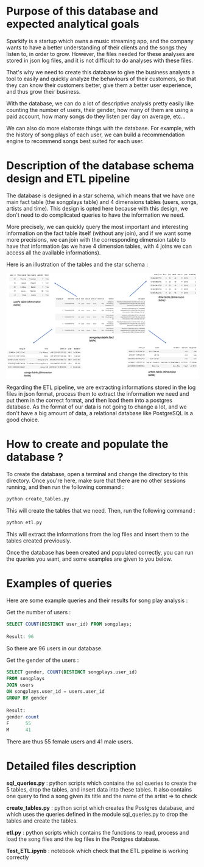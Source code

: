 # Purpose of this database and expected analytical goals

Sparkify is a startup which owns a music streaming app, and the company wants to have a better understanding of their clients and the songs they listen to, in order to grow. 
However, the files needed for these analyses are stored in json log files, and it is not difficult to do analyses with these files.

That's why we need to create this database to give the business analysts a tool to easily and quickly analyze the behaviours of their customers, 
so that they can know their customers better, give them a better user experience, and thus grow their business. 

With the database, we can do a lot of descriptive analysis pretty easily like counting the number of users, their gender, how many of them are using a paid account, 
how many songs do they listen per day on average, etc... 

 We can also do more elaborate things with the database. For example, with the history of song plays of each user, we can build a recommendation engine to recommend songs best suited for each user.

# Description of the database schema design and ETL pipeline

The database is designed in a star schema, which means that we have one main fact table (the songplays table) and 4 dimensions tables (users, songs, artists and time). This design is opted here because with this design, we don't need to do complicated queries to have the information we need. 

More precisely, we can quickly query the most important and interesting information on the fact table itself (without any join), and if we want some more precisions, we can join with the corresponding dimension table to have that information (as we have 4 dimension tables, with 4 joins we can access all the available informations).

Here is an illustration of the tables and the star schema : 

<img src="star_schema.png" align="center" width="720">

Regarding the ETL pipeline, we are extracting informations stored in the log files in json format, process them to extract the information we need and put them in the correct format, and then load them into a postgres database. As the format of our data is not going to change a lot, and we don't have a big amount of data, a relational database like PostgreSQL is a good choice.

# How to create and populate the database ?

To create the database, open a terminal and change the directory to this directory.
Once you're here, make sure that there are no other sessions running, and then run the following command :

```bash
python create_tables.py
```

This will create the tables that we need. Then, run the following command :

```bash
python etl.py
```

This will extract the informations from the log files and insert them to the tables created previously.

Once the database has been created and populated correctly, you can run the queries you want, and some examples are given to you below.

# Examples of queries

Here are some example queries and their results for song play analysis :

Get the number of users :
~~~~sql
SELECT COUNT(DISTINCT user_id) FROM songplays;

Result: 96
~~~~

So there are 96 users in our database.

Get the gender of the users :
~~~~sql
SELECT gender, COUNT(DISTINCT songplays.user_id) 
FROM songplays 
JOIN users 
ON songplays.user_id = users.user_id 
GROUP BY gender

Result:
gender count
F      55
M      41
~~~~

There are thus 55 female users and 41 male users.

# Detailed files description

**sql_queries.py** : python scripts which contains the sql queries to create the 5 tables, drop the tables, and insert data into these tables.
It also contains one query to find a song given its title and the name of the artist => to check

**create_tables.py** : python script which creates the Postgres database, and which uses the queries defined in the module sql_queries.py to drop the tables and create the tables.

**etl.py** : python scripts which contains the functions to read, process and load the song files and the log files in the Postgres database.

**Test_ETL.ipynb** : notebook which check that the ETL pipeline is working correctly
